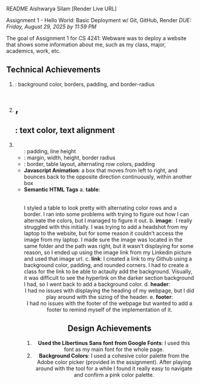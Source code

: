 README
Aishwarya Silam
[Render Live URL]

Assignment 1 - Hello World: Basic Deployment w/ Git, GitHub, Render
*DUE: Friday, August 29, 2025 by 11:59 PM*

The goal of Assignment 1 for CS 4241: Webware was to deploy a website that shows some information about me, such as my class, major, academics, work, etc.

## Technical Achievements
1. <section>: background color, borders, padding, and border-radius
2. <h1>, <h2>: text color, text alignment
3. <ul>: padding, line height
4. <image>: margin, width, height, border radius
5. <table>: border, table layout, alternating row colors, padding
6. **Javascript Animation**: a box that moves from left to right, and bounces back to the opposite direction continuously, within another box
7. **Semantic HTML Tags**
    a. **table**: <table> I styled a table to look pretty with alternating color rows and a border. I ran into some problems with trying to figure out how I can alternate the colors, but I managed to figure it out.
    b. **image**: <img> I really struggled with this initially. I was trying to add a headshot from my laptop to the website, but for some reason it couldn't access the image from my laptop. I made sure the image was located in the same folder and the path was right, but it wasn't displaying for some reason, so I ended up using the image link from my Linkedin picture and used that image url.
    c. **link**: <a> I created a link to my Github using a background color, padding, and rounded corners. I had to create a class for the link to be able to actaully add the background. Visually, it was difficult to see the hyperlink on the darker section background I had, so I went back to add a background color.
    d. **header**: <header> I had no issues with displaying the heading of my webpage, but I did play around with the sizing of the header.
    e. **footer**: <footer> I had no issues with the footer of the webpage but wanted to add a footer to remind myself of the implementation of it. 

## Design Achievements
1. **Used the Libertinus Sans font from Google Fonts**: I used this font as my main font for the whole page.
2. **Background Colors**: I used a cohesive color palette from the Adobe color picker (provided in the assignment). After playing around with the tool for a while I found it really easy to navigate and confirm a pink color palette.
